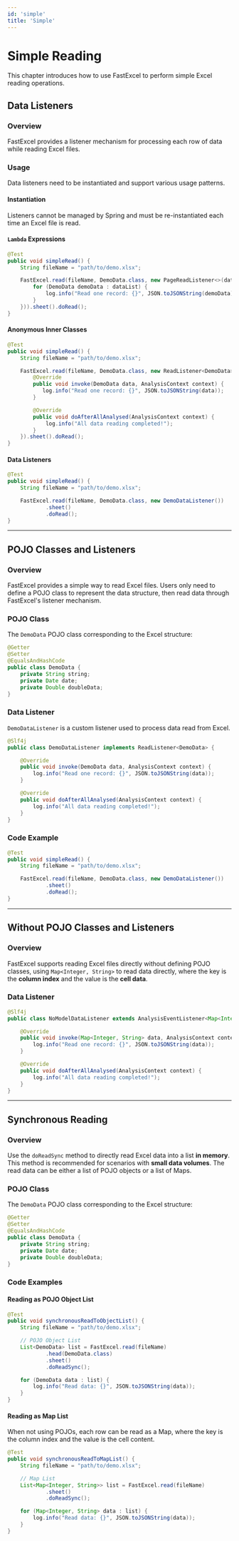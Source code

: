 ```yaml
---
id: 'simple'
title: 'Simple'
---
```


# Simple Reading

This chapter introduces how to use FastExcel to perform simple Excel reading operations.

## Data Listeners

### Overview

FastExcel provides a listener mechanism for processing each row of data while reading Excel files.

### Usage

Data listeners need to be instantiated and support various usage patterns.

#### Instantiation

Listeners cannot be managed by Spring and must be re-instantiated each time an Excel file is read.

#### `Lambda` Expressions

```java
@Test
public void simpleRead() {
    String fileName = "path/to/demo.xlsx";

    FastExcel.read(fileName, DemoData.class, new PageReadListener<>(dataList -> {
        for (DemoData demoData : dataList) {
            log.info("Read one record: {}", JSON.toJSONString(demoData));
        }
    })).sheet().doRead();
}
```

#### Anonymous Inner Classes

```java
@Test
public void simpleRead() {
    String fileName = "path/to/demo.xlsx";

    FastExcel.read(fileName, DemoData.class, new ReadListener<DemoData>() {
        @Override
        public void invoke(DemoData data, AnalysisContext context) {
           log.info("Read one record: {}", JSON.toJSONString(data));
        }

        @Override
        public void doAfterAllAnalysed(AnalysisContext context) {
            log.info("All data reading completed!");
        }
    }).sheet().doRead();
}
```

#### Data Listeners

```java
@Test
public void simpleRead() {
    String fileName = "path/to/demo.xlsx";

    FastExcel.read(fileName, DemoData.class, new DemoDataListener())
            .sheet()
            .doRead();
}
```

---

## POJO Classes and Listeners

### Overview

FastExcel provides a simple way to read Excel files. Users only need to define a POJO class to represent the data structure, then read data through FastExcel's listener mechanism.

### POJO Class

The `DemoData` POJO class corresponding to the Excel structure:

```java
@Getter
@Setter
@EqualsAndHashCode
public class DemoData {
    private String string;
    private Date date;
    private Double doubleData;
}
```

### Data Listener

`DemoDataListener` is a custom listener used to process data read from Excel.

```java
@Slf4j
public class DemoDataListener implements ReadListener<DemoData> {

    @Override
    public void invoke(DemoData data, AnalysisContext context) {
        log.info("Read one record: {}", JSON.toJSONString(data));
    }

    @Override
    public void doAfterAllAnalysed(AnalysisContext context) {
        log.info("All data reading completed!");
    }
}
```

### Code Example

```java
@Test
public void simpleRead() {
    String fileName = "path/to/demo.xlsx";

    FastExcel.read(fileName, DemoData.class, new DemoDataListener())
            .sheet()
            .doRead();
}
```

---

## Without POJO Classes and Listeners

### Overview

FastExcel supports reading Excel files directly without defining POJO classes, using `Map<Integer, String>` to read data directly, where the key is the **column index** and the value is the **cell data**.

### Data Listener

```java
@Slf4j
public class NoModelDataListener extends AnalysisEventListener<Map<Integer, String>> {

    @Override
    public void invoke(Map<Integer, String> data, AnalysisContext context) {
        log.info("Read one record: {}", JSON.toJSONString(data));
    }

    @Override
    public void doAfterAllAnalysed(AnalysisContext context) {
        log.info("All data reading completed!");
    }
}
```

---

## Synchronous Reading

### Overview

Use the `doReadSync` method to directly read Excel data into a list **in memory**. This method is recommended for scenarios with **small data volumes**. The read data can be either a list of POJO objects or a list of Maps.

### POJO Class

The `DemoData` POJO class corresponding to the Excel structure:

```java
@Getter
@Setter
@EqualsAndHashCode
public class DemoData {
    private String string;
    private Date date;
    private Double doubleData;
}
```

### Code Examples

#### Reading as POJO Object List

```java
@Test
public void synchronousReadToObjectList() {
    String fileName = "path/to/demo.xlsx";

    // POJO Object List
    List<DemoData> list = FastExcel.read(fileName)
            .head(DemoData.class)
            .sheet()
            .doReadSync();

    for (DemoData data : list) {
        log.info("Read data: {}", JSON.toJSONString(data));
    }
}
```

#### Reading as Map List

When not using POJOs, each row can be read as a Map, where the key is the column index and the value is the cell content.

```java
@Test
public void synchronousReadToMapList() {
    String fileName = "path/to/demo.xlsx";

    // Map List
    List<Map<Integer, String>> list = FastExcel.read(fileName)
            .sheet()
            .doReadSync();

    for (Map<Integer, String> data : list) {
        log.info("Read data: {}", JSON.toJSONString(data));
    }
}
```
